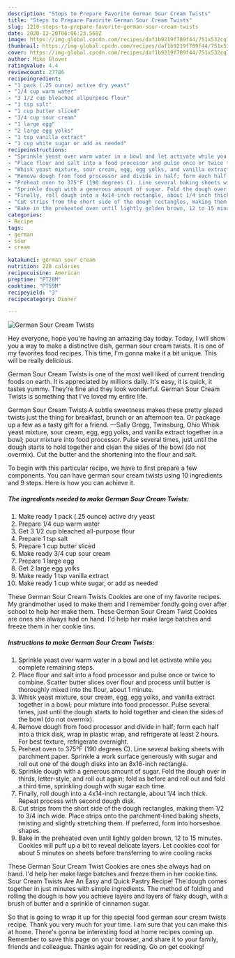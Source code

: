 ```yaml
---
description: "Steps to Prepare Favorite German Sour Cream Twists"
title: "Steps to Prepare Favorite German Sour Cream Twists"
slug: 1210-steps-to-prepare-favorite-german-sour-cream-twists
date: 2020-12-20T06:06:23.568Z
image: https://img-global.cpcdn.com/recipes/daf1b9219f789f44/751x532cq70/german-sour-cream-twists-recipe-main-photo.jpg
thumbnail: https://img-global.cpcdn.com/recipes/daf1b9219f789f44/751x532cq70/german-sour-cream-twists-recipe-main-photo.jpg
cover: https://img-global.cpcdn.com/recipes/daf1b9219f789f44/751x532cq70/german-sour-cream-twists-recipe-main-photo.jpg
author: Mike Glover
ratingvalue: 4.4
reviewcount: 27786
recipeingredient:
- "1 pack (.25 ounce) active dry yeast"
- "1/4 cup warm water"
- "3 1/2 cup bleached allpurpose flour"
- "1 tsp salt"
- "1 cup butter sliced"
- "3/4 cup sour cream"
- "1 large egg"
- "2 large egg yolks"
- "1 tsp vanilla extract"
- "1 cup white sugar or add as needed"
recipeinstructions:
- "Sprinkle yeast over warm water in a bowl and let activate while you complete remaining steps."
- "Place flour and salt into a food processor and pulse once or twice to combine. Scatter butter slices over flour and process until butter is thoroughly mixed into the flour, about 1 minute."
- "Whisk yeast mixture, sour cream, egg, egg yolks, and vanilla extract together in a bowl; pour mixture into food processor. Pulse several times, just until the dough starts to hold together and clean the sides of the bowl (do not overmix)."
- "Remove dough from food processor and divide in half; form each half into a thick disk, wrap in plastic wrap, and refrigerate at least 2 hours. For best texture, refrigerate overnight."
- "Preheat oven to 375°F (190 degrees C). Line several baking sheets with parchment paper. Sprinkle a work surface generously with sugar and roll out one of the dough disks into an 8x16-inch rectangle."
- "Sprinkle dough with a generous amount of sugar. Fold the dough over in thirds, letter-style, and roll out again; fold as before and roll out and fold a third time, sprinkling dough with sugar each time."
- "Finally, roll dough into a 4x14-inch rectangle, about 1/4 inch thick. Repeat process with second dough disk."
- "Cut strips from the short side of the dough rectangles, making them 1/2 to 3/4 inch wide. Place strips onto the parchment-lined baking sheets, twisting and slightly stretching them. If preferred, form into horseshoe shapes."
- "Bake in the preheated oven until lightly golden brown, 12 to 15 minutes. Cookies will puff up a bit to reveal delicate layers. Let cookies cool for about 5 minutes on sheets before transferring to wire cooling racks"
categories:
- Recipe
tags:
- german
- sour
- cream

katakunci: german sour cream 
nutrition: 228 calories
recipecuisine: American
preptime: "PT28M"
cooktime: "PT59M"
recipeyield: "3"
recipecategory: Dinner

---
```



![German Sour Cream Twists](https://img-global.cpcdn.com/recipes/daf1b9219f789f44/751x532cq70/german-sour-cream-twists-recipe-main-photo.jpg)

Hey everyone, hope you're having an amazing day today. Today, I will show you a way to make a distinctive dish, german sour cream twists. It is one of my favorites food recipes. This time, I'm gonna make it a bit unique. This will be really delicious.

German Sour Cream Twists is one of the most well liked of current trending foods on earth. It is appreciated by millions daily. It's easy, it is quick, it tastes yummy. They're fine and they look wonderful. German Sour Cream Twists is something that I've loved my entire life.

German Sour Cream Twists A subtle sweetness makes these pretty glazed twists just the thing for breakfast, brunch or an afternoon tea. Or package up a few as a tasty gift for a friend. —Sally Gregg, Twinsburg, Ohio Whisk yeast mixture, sour cream, egg, egg yolks, and vanilla extract together in a bowl; pour mixture into food processor. Pulse several times, just until the dough starts to hold together and clean the sides of the bowl (do not overmix). Cut the butter and the shortening into the flour and salt.


To begin with this particular recipe, we have to first prepare a few components. You can have german sour cream twists using 10 ingredients and 9 steps. Here is how you can achieve it.

<!--inarticleads1-->

##### The ingredients needed to make German Sour Cream Twists:

1. Make ready 1 pack (.25 ounce) active dry yeast
1. Prepare 1/4 cup warm water
1. Get 3 1/2 cup bleached all-purpose flour
1. Prepare 1 tsp salt
1. Prepare 1 cup butter sliced
1. Make ready 3/4 cup sour cream
1. Prepare 1 large egg
1. Get 2 large egg yolks
1. Make ready 1 tsp vanilla extract
1. Make ready 1 cup white sugar, or add as needed


These German Sour Cream Twists Cookies are one of my favorite recipes. My grandmother used to make them and I remember fondly going over after school to help her make them. These German Sour Cream Twist Cookies are ones she always had on hand. I&#39;d help her make large batches and freeze them in her cookie tins. 

<!--inarticleads2-->

##### Instructions to make German Sour Cream Twists:

1. Sprinkle yeast over warm water in a bowl and let activate while you complete remaining steps.
1. Place flour and salt into a food processor and pulse once or twice to combine. Scatter butter slices over flour and process until butter is thoroughly mixed into the flour, about 1 minute.
1. Whisk yeast mixture, sour cream, egg, egg yolks, and vanilla extract together in a bowl; pour mixture into food processor. Pulse several times, just until the dough starts to hold together and clean the sides of the bowl (do not overmix).
1. Remove dough from food processor and divide in half; form each half into a thick disk, wrap in plastic wrap, and refrigerate at least 2 hours. For best texture, refrigerate overnight.
1. Preheat oven to 375°F (190 degrees C). Line several baking sheets with parchment paper. Sprinkle a work surface generously with sugar and roll out one of the dough disks into an 8x16-inch rectangle.
1. Sprinkle dough with a generous amount of sugar. Fold the dough over in thirds, letter-style, and roll out again; fold as before and roll out and fold a third time, sprinkling dough with sugar each time.
1. Finally, roll dough into a 4x14-inch rectangle, about 1/4 inch thick. Repeat process with second dough disk.
1. Cut strips from the short side of the dough rectangles, making them 1/2 to 3/4 inch wide. Place strips onto the parchment-lined baking sheets, twisting and slightly stretching them. If preferred, form into horseshoe shapes.
1. Bake in the preheated oven until lightly golden brown, 12 to 15 minutes. Cookies will puff up a bit to reveal delicate layers. Let cookies cool for about 5 minutes on sheets before transferring to wire cooling racks


These German Sour Cream Twist Cookies are ones she always had on hand. I&#39;d help her make large batches and freeze them in her cookie tins. Sour Cream Twists Are An Easy and Quick Pastry Recipe! The dough comes together in just minutes with simple ingredients. The method of folding and rolling the dough is how you achieve layers and layers of flaky dough, with a brush of butter and a sprinkle of cinnamon sugar. 

So that is going to wrap it up for this special food german sour cream twists recipe. Thank you very much for your time. I am sure that you can make this at home. There's gonna be interesting food at home recipes coming up. Remember to save this page on your browser, and share it to your family, friends and colleague. Thanks again for reading. Go on get cooking!
